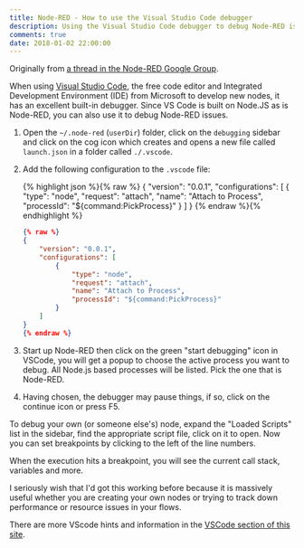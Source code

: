 ```yaml
---
title: Node-RED - How to use the Visual Studio Code debugger
description: Using the Visual Studio Code debugger to debug Node-RED issues
comments: true
date: 2018-01-02 22:00:00
---
```


Originally from [a thread in the Node-RED Google Group](https://groups.google.com/forum/#!topic/node-red/XWTwQyCs4j0).

When using [Visual Studio Code](https://code.visualstudio.com/), the free code editor and Integrated Development Environment (IDE) from Microsoft to develop new nodes, it has an excellent built-in debugger. Since VS Code is built on Node.JS as is Node-RED, you can also use it to debug Node-RED issues.

1. Open the `~/.node-red` (`userDir`) folder, click on the `debugging` sidebar and click on the cog icon which creates and opens a new file called `launch.json` in a folder called `./.vscode`.

2. Add the following configuration to the `.vscode` file:

   {% highlight json %}{% raw %}
   {
       "version": "0.0.1",
       "configurations": [
           {
               "type": "node",
               "request": "attach",
               "name": "Attach to Process",
               "processId": "${command:PickProcess}"
           }
       ]
   }
   {% endraw %}{% endhighlight %}

   ```json
   {% raw %}
   {
       "version": "0.0.1",
       "configurations": [
           {
               "type": "node",
               "request": "attach",
               "name": "Attach to Process",
               "processId": "${command:PickProcess}"
           }
       ]
   }
   {% endraw %}
   ```


3. Start up Node-RED then click on the green "start debugging" icon in VSCode, you will get a popup to choose the active process you want to debug. All Node.js based processes will be listed. Pick the one that is Node-RED.

4. Having chosen, the debugger may pause things, if so, click on the continue icon or press F5.

To debug your own (or someone else's) node, expand the "Loaded Scripts" list in the sidebar, find the appropriate script file, click on it to open. Now you can set breakpoints by clicking to the left of the line numbers.

When the execution hits a breakpoint, you will see the current call stack, variables and more.

I seriously wish that I'd got this working before because it is massively useful whether you are creating your own nodes or trying to track down performance or resource issues in your flows.

There are more VScode hints and information in the [VSCode section of this site](/vscode/).
